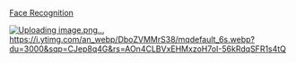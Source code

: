 [Face Recognition](https://youtu.be/DboZVMMrS38)

[![Uploading image.png…]()](https://i.ytimg.com/an_webp/DboZVMMrS38/mqdefault_6s.webp?du=3000&sqp=CJep8q4G&rs=AOn4CLBVxEHMxzoH7oI-56kRdqSFR1s4tQ)https://i.ytimg.com/an_webp/DboZVMMrS38/mqdefault_6s.webp?du=3000&sqp=CJep8q4G&rs=AOn4CLBVxEHMxzoH7oI-56kRdqSFR1s4tQ
